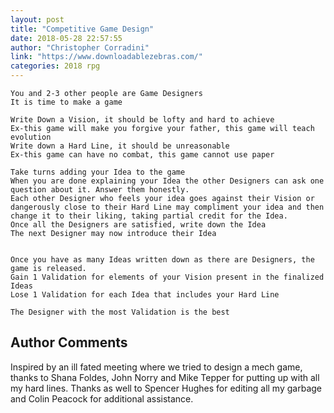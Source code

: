 ```yaml
---
layout: post
title: "Competitive Game Design"
date: 2018-05-28 22:57:55
author: "Christopher Corradini"
link: "https://www.downloadablezebras.com/"
categories: 2018 rpg
---
```

```
You and 2-3 other people are Game Designers
It is time to make a game

Write Down a Vision, it should be lofty and hard to achieve
Ex-this game will make you forgive your father, this game will teach evolution
Write down a Hard Line, it should be unreasonable
Ex-this game can have no combat, this game cannot use paper

Take turns adding your Idea to the game
When you are done explaining your Idea the other Designers can ask one question about it. Answer them honestly.
Each other Designer who feels your idea goes against their Vision or dangerously close to their Hard Line may compliment your idea and then change it to their liking, taking partial credit for the Idea.
Once all the Designers are satisfied, write down the Idea
The next Designer may now introduce their Idea


Once you have as many Ideas written down as there are Designers, the game is released.
Gain 1 Validation for elements of your Vision present in the finalized Ideas
Lose 1 Validation for each Idea that includes your Hard Line

The Designer with the most Validation is the best

```
## Author Comments 

Inspired by an ill fated meeting where we tried to design a mech game, thanks to Shana Foldes, John Norry and Mike Tepper for putting up with all my hard lines. Thanks as well to  Spencer Hughes for editing all my garbage and Colin Peacock for additional assistance. 
